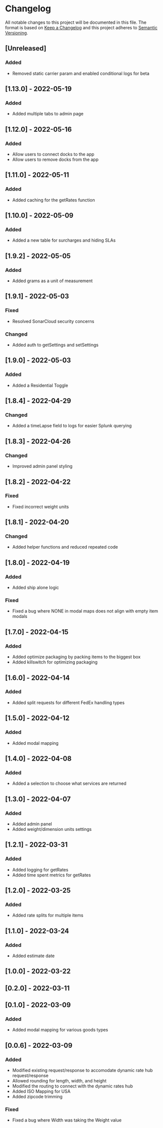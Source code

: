 # Changelog

All notable changes to this project will be documented in this file.
The format is based on [Keep a Changelog](http://keepachangelog.com/en/1.0.0/)
and this project adheres to [Semantic Versioning](http://semver.org/spec/v2.0.0.html).

## [Unreleased]

### Added

- Removed static carrier param and enabled conditional logs for beta

## [1.13.0] - 2022-05-19

### Added

- Added multiple tabs to admin page

## [1.12.0] - 2022-05-16

### Added

- Allow users to connect docks to the app
- Allow users to remove docks from the app

## [1.11.0] - 2022-05-11

### Added

- Added caching for the getRates function

## [1.10.0] - 2022-05-09

### Added

- Added a new table for surcharges and hiding SLAs

## [1.9.2] - 2022-05-05

### Added

- Added grams as a unit of measurement

## [1.9.1] - 2022-05-03

### Fixed

- Resolved SonarCloud security concerns

### Changed

- Added auth to getSettings and setSettings

## [1.9.0] - 2022-05-03

### Added

- Added a Residential Toggle

## [1.8.4] - 2022-04-29

### Changed

- Added a timeLapse field to logs for easier Splunk querying

## [1.8.3] - 2022-04-26

### Changed

- Improved admin panel styling

## [1.8.2] - 2022-04-22

### Fixed

- Fixed incorrect weight units

## [1.8.1] - 2022-04-20

### Changed

- Added helper functions and reduced repeated code

## [1.8.0] - 2022-04-19

### Added

- Added ship alone logic

### Fixed

- Fixed a bug where NONE in modal maps does not align with empty item modals

## [1.7.0] - 2022-04-15

### Added

- Added optimize packaging by packing items to the biggest box
- Added killswitch for optimizing packaging

## [1.6.0] - 2022-04-14

### Added

- Added split requests for different FedEx handling types

## [1.5.0] - 2022-04-12

### Added

- Added modal mapping

## [1.4.0] - 2022-04-08

### Added

- Added a selection to choose what services are returned

## [1.3.0] - 2022-04-07

### Added

- Added admin panel
- Added weight/dimension units settings

## [1.2.1] - 2022-03-31

### Added

- Added logging for getRates
- Added time spent metrics for getRates

## [1.2.0] - 2022-03-25

### Added

- Added rate splits for multiple items

## [1.1.0] - 2022-03-24

### Added

- Added estimate date

## [1.0.0] - 2022-03-22

## [0.2.0] - 2022-03-11

## [0.1.0] - 2022-03-09

### Added

- Added modal mapping for various goods types

## [0.0.6] - 2022-03-09

### Added

- Modified existing request/response to accomodate dynamic rate hub request/response
- Allowed rounding for length, width, and height
- Modified the routing to connect with the dynamic rates hub
- Added ISO Mapping for USA
- Added zipcode trimming

### Fixed

- Fixed a bug where Width was taking the Weight value
